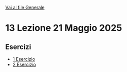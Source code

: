 [Vai al file Generale](../../readme.md)

# 13 Lezione 21 Maggio 2025

## Esercizi

- [1 Esercizio](Esercizi/1_Esercizio)
- [2 Esercizio](Esercizi/2_Esercizio)